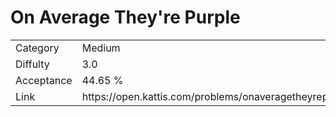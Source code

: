 # On Average They're Purple

<table>
    <tr>
        <td>Category</td>
        <td>Medium</td>
    </tr>
    <tr>
        <td>Diffulty</td>
        <td>3.0</td>
    </tr>
    <tr>
        <td>Acceptance</td>
        <td>44.65 %</td>
    </tr>
    <tr>
        <td>Link</td>
        <td>https://open.kattis.com/problems/onaveragetheyrepurple</td>
    </tr>
</table>
